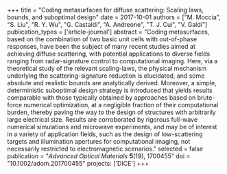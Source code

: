 +++
title = "Coding metasurfaces for diffuse scattering: Scaling laws, bounds, and suboptimal design"
date = 2017-10-01
authors = ["M. Moccia", "S. Liu", "R. Y. Wu", "G. Castaldi", "A. Andreone", "T. J. Cui", "V. Galdi"]
publication_types = ['article-journal']
abstract = "Coding metasurfaces, based on the combination of two basic unit cells with out-of-phase responses, have been the subject of many recent studies aimed at achieving diffuse scattering, with potential applications to diverse fields ranging from radar-signature control to computational imaging. Here, via a theoretical study of the relevant scaling-laws, the physical mechanism underlying the scattering-signature reduction is elucidated, and some absolute and realistic bounds are analytically derived. Moreover, a simple, deterministic suboptimal design strategy is introduced that yields results comparable with those typically obtained by approaches based on brute-force numerical optimization, at a negligible fraction of their computational burden, thereby paving the way to the design of structures with arbitrarily large electrical size. Results are corroborated by rigorous full-wave numerical simulations and microwave experiments, and may be of interest in a variety of application fields, such as the design of low-scattering targets and illumination apertures for computational imaging, not necessarily restricted to electromagnetic scenarios."
selected = false
publication = "*Advanced Optical Materials* **5**(19), 1700455"
doi = "10.1002/adom.201700455"
projects: ['DICE']
+++
